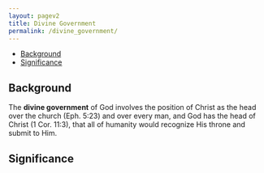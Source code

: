 ```yaml
---
layout: pagev2
title: Divine Government
permalink: /divine_government/
---
```

- [Background](#background)
- [Significance](#significance)

## Background

The **divine government** of God involves the position of Christ as the head over the church (Eph. 5:23) and over every man, and God has the head of Christ (1 Cor. 11:3), that all of humanity would recognize His throne and submit to Him.

## Significance
